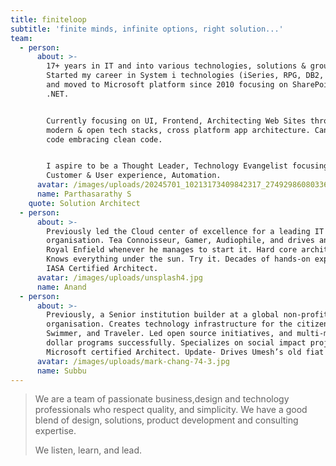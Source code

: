 ```yaml
---
title: finiteloop
subtitle: 'finite minds, infinite options, right solution...'
team:
  - person:
      about: >-
        17+ years in IT and into various technologies, solutions & groups.
        Started my career in System i technologies (iSeries, RPG, DB2, LANSA)
        and moved to Microsoft platform since 2010 focusing on SharePoint and
        .NET.


        Currently focusing on UI, Frontend, Architecting Web Sites through
        modern & open tech stacks, cross platform app architecture. Can still
        code embracing clean code.


        I aspire to be a Thought Leader, Technology Evangelist focusing on
        Customer & User experience, Automation.
      avatar: /images/uploads/20245701_10213173409842317_2749298608033622687_n.jpg
      name: Parthasarathy S
    quote: Solution Architect
  - person:
      about: >-
        Previously led the Cloud center of excellence for a leading IT services
        organisation. Tea Connoisseur, Gamer, Audiophile, and drives an old
        Royal Enfield whenever he manages to start it. Hard core architect.
        Knows everything under the sun. Try it. Decades of hands-on experience.
        IASA Certified Architect.
      avatar: /images/uploads/unsplash4.jpg
      name: Anand
  - person:
      about: >-
        Previously, a Senior institution builder at a global non-profit
        organisation. Creates technology infrastructure for the citizen sector.
        Swimmer, and Traveler. Led open source initiatives, and multi-million
        dollar programs successfully. Specializes on social impact projects.
        Microsoft certified Architect. Update- Drives Umesh’s old fiat now.
      avatar: /images/uploads/mark-chang-74-3.jpg
      name: Subbu
---
```

> We are a team of passionate business,design and technology professionals who respect quality, and simplicity. We have a good blend of design, solutions, product development and consulting expertise.
>
> We listen, learn, and lead.
